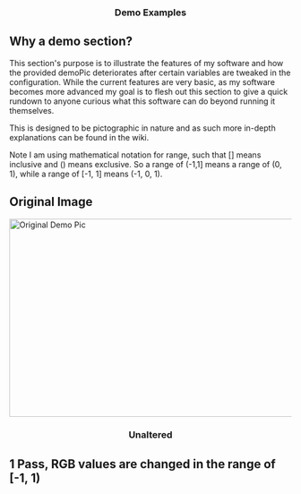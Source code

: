 <h3 align="center">Demo Examples</h3>

## Why a demo section?

This section's purpose is to illustrate the features of my software and how the provided demoPic deteriorates after certain variables are tweaked in the configuration. While the current features are very basic, as my software becomes more advanced my goal is to flesh out this section to give a quick rundown to anyone curious what this software can do beyond running it themselves. 

This is designed to be pictographic in nature and as such more in-depth explanations can be found in the wiki.

Note I am using mathematical notation for range, such that [] means inclusive and () means exclusive. So a range of (-1,1] means a range of (0, 1), while a range of [-1, 1] means (-1, 0, 1).

## Original Image

<img src="https://raw.githubusercontent.com/mrcogllrdo/PixelShift/master/demo/demoPic.jpg" alt="Original Demo Pic" width="630" height="354">

<h3 align="center">Unaltered</h3>

## 1 Pass, RGB values are changed in the range of [-1, 1)